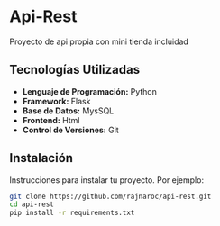 # Api-Rest
Proyecto de api propia con mini tienda incluidad

## Tecnologías Utilizadas

- **Lenguaje de Programación:** Python
- **Framework:** Flask
- **Base de Datos:** MysSQL
- **Frontend:** Html
- **Control de Versiones:** Git  

## Instalación
Instrucciones para instalar tu proyecto. Por ejemplo:

```sh
git clone https://github.com/rajnaroc/api-rest.git
cd api-rest
pip install -r requirements.txt
